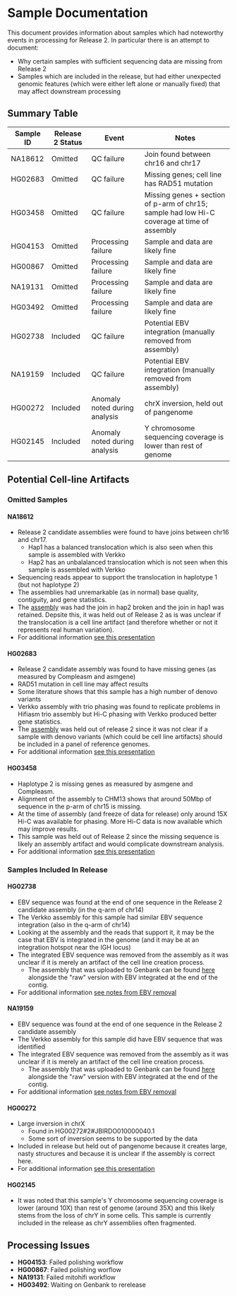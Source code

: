 # Sample Documentation
This document provides information about samples which had noteworthy events in processing for Release 2. In particular there is an attempt to document:
* Why certain samples with sufficient sequencing data are missing from Release 2
* Samples which are included in the release, but had either unexpected genomic features (which were either left alone or manually fixed) that may affect downstream processing

## Summary Table

| Sample ID | Release 2 Status | Event | Notes |
|-----------|--------|--------|--------|
| NA18612 | Omitted | QC failure | Join found between chr16 and chr17 |
| HG02683 | Omitted | QC failure | Missing genes; cell line has RAD51 mutation |
| HG03458 | Omitted | QC failure | Missing genes + section of p-arm of chr15; sample had low Hi-C coverage at time of assembly |
| HG04153 | Omitted | Processing failure | Sample and data are likely fine |
| HG00867 | Omitted | Processing failure | Sample and data are likely fine |
| NA19131 | Omitted | Processing failure | Sample and data are likely fine |
| HG03492 | Omitted | Processing failure | Sample and data are likely fine |
| HG02738 | Included | QC failure | Potential EBV integration (manually removed from assembly) |
| NA19159 | Included | QC failure | Potential EBV integration (manually removed from assembly) |
| HG00272 | Included | Anomaly noted during analysis | chrX inversion, held out of pangenome |
| HG02145 | Included | Anomaly noted during analysis | Y chromosome sequencing coverage is lower than rest of genome | 

## Potential Cell-line Artifacts

### Omitted Samples

#### NA18612
- Release 2 candidate assemblies were found to have joins between chr16 and chr17.
    -  Hap1 has a balanced translocation which is also seen when this sample is assembled with Verkko
    -  Hap2 has an unbalalanced translocation which is not seen when this sample is assembled with Verkko
- Sequencing reads appear to support the translocation in haplotype 1 (but not haplotype 2)
- The assemblies had unremarkable (as in normal) base quality, contiguity, and gene statistics.
- The [assembly](https://s3-us-west-2.amazonaws.com/human-pangenomics/index.html?prefix=submissions/DC27718F-5F38-43B0-9A78-270F395F13E8--INT_ASM_PRODUCTION/NA18612/assemblies/freeze_2/) was had the join in hap2 broken and the join in hap1 was retained. Depsite this, it was held out of Release 2 as is was unclear if the translocation is a cell line artifact (and therefore whether or not it represents real human variation).
- For additional information [see this presentation](https://docs.google.com/presentation/d/1AzZ6ME_QtVGC_3KdC6dicCTgqRuuCpvMY5DWlcm7Gbo/edit?usp=sharing)

#### HG02683
- Release 2 candidate assembly was found to have missing genes (as measured by Compleasm and asmgene)
- RAD51 mutation in cell line may affect results
- Some literature shows that this sample has a high number of denovo variants
- Verkko assembly with trio phasing was found to replicate problems in Hifiasm trio assembly but Hi-C phasing with Verkko produced better gene statistics. 
- The [assembly](https://s3-us-west-2.amazonaws.com/human-pangenomics/index.html?prefix=submissions/DC27718F-5F38-43B0-9A78-270F395F13E8--INT_ASM_PRODUCTION/HG02683/assemblies/freeze_2/assembly_pipeline/ncbi_upload/) was held out of release 2 since it was not clear if a sample with denovo variants (which could be cell line artifacts) should be included in a panel of reference genomes.
- For additional information [see this presentation](https://docs.google.com/presentation/d/1sk7_nwMlQLHUAClfcdM0h-CEVuj_Nx_EUWcJzGCKRF0/edit?usp=sharing)

#### HG03458
- Haplotype 2 is missing genes as measured by asmgene and Compleasm.
- Alignment of the assembly to CHM13 shows that around 50Mbp of sequence in the p-arm of chr15 is missing.
- At the time of assembly (and freeze of data for release) only around 15X Hi-C was available for phasing. More Hi-C data is now available which may improve results.
- This sample was held out of Release 2 since the missing sequence is likely an assembly artifact and would complicate downstream analysis.
- For additional information [see this presentation](https://docs.google.com/presentation/d/1sk7_nwMlQLHUAClfcdM0h-CEVuj_Nx_EUWcJzGCKRF0/edit?usp=sharing)

### Samples Included In Release

#### HG02738
- EBV sequence was found at the end of one sequence in the Release 2 candidate assembly (in the q-arm of chr14)
- The Verkko assembly for this sample had similar EBV sequence integration (also in the q-arm of chr14)
- Looking at the assembly and the reads that support it, it may be the case that EBV is integrated in the genome (and it may be at an integration hotspot near the IGH locus)
- The integrated EBV sequence was removed from the assembly as it was unclear if it is merely an artifact of the cell line creation process.
    - The assembly that was uploaded to Genbank can be found [here](https://s3-us-west-2.amazonaws.com/human-pangenomics/index.html?prefix=submissions/DC27718F-5F38-43B0-9A78-270F395F13E8--INT_ASM_PRODUCTION/HG02738/assemblies/freeze_2/assembly_pipeline/ncbi_upload/) alongside the "raw" version with EBV integrated at the end of the contig.
- For additional information [see notes from EBV removal](https://github.com/human-pangenomics/hprc_intermediate_assembly/blob/7ad3208e9a4d7b3a0bd4c2aebf800df69de74426/upload/batch2/batch2_genbank_fix.sh)

#### NA19159
- EBV sequence was found at the end of one sequence in the Release 2 candidate assembly
- The Verkko assembly for this sample did have EBV sequence that was identified
- The integrated EBV sequence was removed from the assembly as it was unclear if it is merely an artifact of the cell line creation process.
    - The assembly that was uploaded to Genbank can be found [here](https://s3-us-west-2.amazonaws.com/human-pangenomics/index.html?prefix=submissions/DC27718F-5F38-43B0-9A78-270F395F13E8--INT_ASM_PRODUCTION/NA19159/assemblies/freeze_2/assembly_pipeline/ncbi_upload/) alongside the "raw" version with EBV integrated at the end of the contig.
- For additional information [see notes from EBV removal](https://github.com/human-pangenomics/hprc_intermediate_assembly/blob/af3927019faa2a7d5b56d36dd23b6b3f0dded261/upload/batch7/batch7_genbank_fix.sh)

#### HG00272
- Large inversion in chrX
    - Found in HG00272#2#JBIRDO010000040.1
    - Some sort of inversion seems to be supported by the data
- Included in release but held out of pangenome because it creates large, nasty structures and because it is unclear if the assembly is correct here.
- For additional information [see this presentation](https://docs.google.com/presentation/d/16q3jsxDxb4NJEzQy7gIR3O3JkXWVpyjFMPppsml0laE/edit?usp=sharing)


#### HG02145
- It was noted that this sample's Y chromosome sequencing coverage is lower (around 10X) than rest of genome (around 35X) and this likely stems from the loss of chrY in some cells. This sample is currently included in the release as chrY assemblies often fragmented.


## Processing Issues

* **HG04153**: Failed polishing workflow
* **HG00867**: Failed polishing worflow
* **NA19131**: Failed mitohifi workflow
* **HG03492**: Waiting on Genbank to rerelease